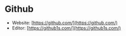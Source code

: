 # Github

- Website: [https://github.com/](https://github.com/)
- Editor: [https://github1s.com/](https://github1s.com/)